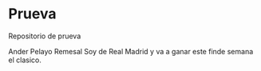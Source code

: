 # Prueva
Repositorio de prueva

Ander Pelayo Remesal 
Soy de Real Madrid y va a ganar este finde semana el clasico.

